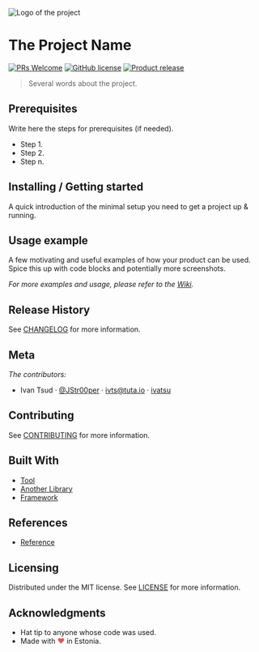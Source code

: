 ![Logo of the project](https://picsum.photos/900/300)

# The Project Name

[![PRs Welcome](https://img.shields.io/badge/PRs-welcome-brightgreen.svg?style=flat-square)](http://makeapullrequest.com) [![GitHub license](https://img.shields.io/badge/license-MIT-blue.svg?style=flat-square)](LICENSE) [![Product release](https://img.shields.io/badge/release-0.0.1-orange.svg?style=flat-square)](CHANGELOG.md)

> Several words about the project.

## Prerequisites

Write here the steps for prerequisites (if needed).

- Step 1.
- Step 2.
- Step n.

## Installing / Getting started

A quick introduction of the minimal setup you need to get a project up & running.

## Usage example

A few motivating and useful examples of how your product can be used. Spice this up with code blocks and potentially more screenshots.

_For more examples and usage, please refer to the [Wiki](https://github.com/you/your-project/wiki)._

## Release History

See [CHANGELOG](CHANGELOG.md) for more information.

## Meta

_The contributors:_

- Ivan Tsud &middot; [@JStr00per](https://twitter.com/JStr00per) &middot; ivts@tuta.io &middot; [ivatsu](https://github.com/ivatsu)

## Contributing

See [CONTRIBUTING](CONTRIBUTING.md) for more information.

## Built With

- [Tool](https://tool.org)
- [Another Library](https://library.js.org)
- [Framework](https://framework.com)

## References

- [Reference](https://yourreference.com)

## Licensing

Distributed under the MIT license. See [LICENSE](LICENSE) for more information.

## Acknowledgments

- Hat tip to anyone whose code was used.
- Made with <span style="color: #e25555;">&#9829;</span> in Estonia.
